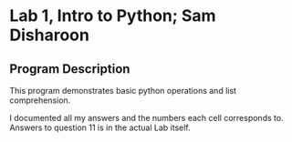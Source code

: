 # Lab 1, Intro to Python; Sam Disharoon

## Program Description

This program demonstrates basic python operations and list comprehension. 

I documented all my answers and the numbers each cell corresponds to. Answers to question 11 is in the actual Lab itself.
